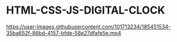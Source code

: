 # HTML-CSS-JS-DIGITAL-CLOCK

https://user-images.githubusercontent.com/101713234/185451534-35ba652f-86bd-4157-bfde-58e27dfafe5e.mp4


